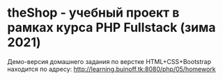 # theShop - учебный проект в рамках курса PHP Fullstack (зима 2021)
Демо-версия домашнего задания по верстке HTML+CSS+Bootstrap находится по адресу: http://learning.buinoff.tk:8080/php/05/homework
